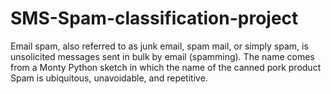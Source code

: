 # SMS-Spam-classification-project
Email spam, also referred to as junk email, spam mail, or simply spam, is unsolicited messages sent in bulk by email (spamming). The name comes from a Monty Python sketch in which the name of the canned pork product Spam is ubiquitous, unavoidable, and repetitive.
